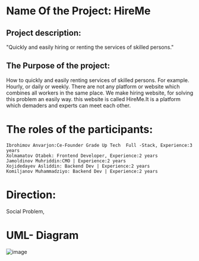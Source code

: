 # Name Of the Project: HireMe
## Project description: 
"Quickly and easily hiring or renting the services of skilled persons."
## The Purpose of the project: 
How to quickly and easily renting services of skilled persons. For example. Hourly, or daily or weekly. There are not any platform or website which combines all workers in the same place. We make hiring website, for solving this problem an easily way. this website is called HireMe.It is a platform which demaders and experts can meet each other.
# The roles of the participants:
	Ibrohimov Anvarjon:Ce-Founder Grade Up Tech  Full -Stack, Experience:3 years 
	Xolmamatov Otabek: Frontend Developer, Experience:2 years
	Jamoldinov Muhriddin:CMO | Experience:2 years
	Xojidedayev Asliddin: Backend Dev | Experience:2 years
	Komiljanov Muhammadziyo: Backend Dev | Experience:2 years
# Direction:
Social Problem,
# UML- Diagram





![image](https://github.com/user-attachments/assets/c5f99ce2-7afc-4c66-8a39-86f2dbe218fc)

